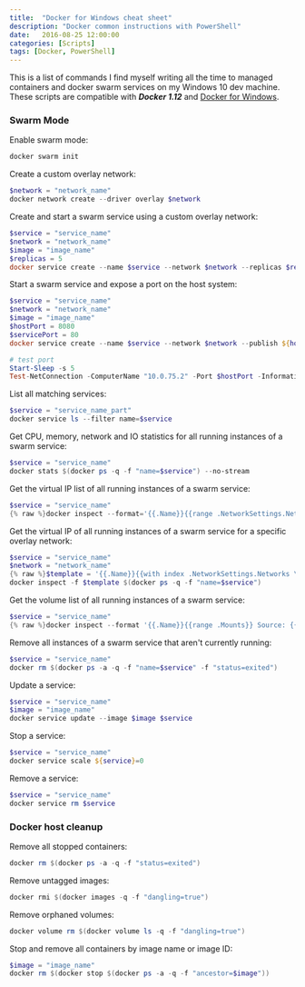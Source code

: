 ```yaml
---
title:  "Docker for Windows cheat sheet"
description: "Docker common instructions with PowerShell"
date:   2016-08-25 12:00:00
categories: [Scripts]
tags: [Docker, PowerShell]
---
```


This is a list of commands I find myself writing all the time to managed containers and docker swarm services on my Windows 10 dev machine. 
These scripts are compatible with ***Docker 1.12*** and [Docker for Windows](https://docs.docker.com/docker-for-windows/).


### Swarm Mode

Enable swarm mode:

```powershell
docker swarm init
```

Create a custom overlay network:

```powershell
$network = "network_name"
docker network create --driver overlay $network
```

Create and start a swarm service using a custom overlay network:

```powershell
$service = "service_name"
$network = "network_name"
$image = "image_name"
$replicas = 5
docker service create --name $service --network $network --replicas $replicas $image
```

Start a swarm service and expose a port on the host system:

```powershell
$service = "service_name"
$network = "network_name"
$image = "image_name"
$hostPort = 8080
$servicePort = 80
docker service create --name $service --network $network --publish ${hostPort}:${servicePort} $image

# test port
Start-Sleep -s 5
Test-NetConnection -ComputerName "10.0.75.2" -Port $hostPort -InformationLevel "Detailed"
```

List all matching services:

```powershell
$service = "service_name_part"
docker service ls --filter name=$service
```

Get CPU, memory, network and IO statistics for all running instances of a swarm service:

```powershell
$service = "service_name"
docker stats $(docker ps -q -f "name=$service") --no-stream 
```

Get the virtual IP list of all running instances of a swarm service:

```powershell
$service = "service_name"
{% raw %}docker inspect --format='{{.Name}}{{range .NetworkSettings.Networks}} IP: {{.IPAMConfig.IPv4Address}} {{end}}' $(docker ps -q -f "name=$service"){% endraw %}
```

Get the virtual IP of all running instances of a swarm service for a specific overlay network:

```powershell
$service = "service_name"
$network = "network_name"
{% raw %}$template = '{{.Name}}{{with index .NetworkSettings.Networks \"' + $network + '\"}} {{.IPAddress}}{{end}}';{% endraw %}
docker inspect -f $template $(docker ps -q -f "name=$service")
```

Get the volume list of all running instances of a swarm service:

```powershell
$service = "service_name"
{% raw %}docker inspect --format '{{.Name}}{{range .Mounts}} Source: {{.Source}} Destination: {{.Destination}}{{end}}' $(docker ps -q -f "name=$service"){% endraw %}
```

Remove all instances of a swarm service that aren't currently running:

```powershell
$service = "service_name"
docker rm $(docker ps -a -q -f "name=$service" -f "status=exited")
```

Update a service:

```powershell
$service = "service_name"
$image = "image_name"
docker service update --image $image $service
```

Stop a service:

```powershell
$service = "service_name"
docker service scale ${service}=0
```

Remove a service:

```powershell
$service = "service_name"
docker service rm $service
```

### Docker host cleanup

Remove all stopped containers:

```powershell
docker rm $(docker ps -a -q -f "status=exited")
```
 
Remove untagged images:

```powershell
docker rmi $(docker images -q -f "dangling=true")
```

Remove orphaned volumes:

```powershell
docker volume rm $(docker volume ls -q -f "dangling=true")
```

Stop and remove all containers by image name or image ID:

```powershell
$image = "image_name"
docker rm $(docker stop $(docker ps -a -q -f "ancestor=$image"))
```
